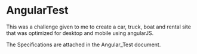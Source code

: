 # AngularTest
This was a challenge given to me to create a car, truck, boat and rental site that was optimized for desktop and mobile using angularJS. 

The Specifications are attached in the Angular_Test document. 



